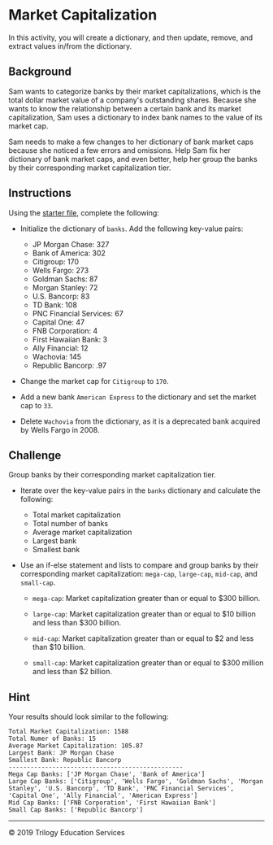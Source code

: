 # Market Capitalization

In this activity, you will create a dictionary, and then update, remove, and extract values in/from the dictionary.

## Background

Sam wants to categorize banks by their market capitalizations, which is the total dollar market value of a company's outstanding shares. Because she wants to know the relationship between a certain bank and its market capitalization, Sam uses a dictionary to index bank names to the value of its market cap.

Sam needs to make a few changes to her dictionary of bank market caps because she noticed a few errors and omissions. Help Sam fix her dictionary of bank market caps, and even better, help her group the banks by their corresponding market capitalization tier.

## Instructions

Using the [starter file](Unsolved/market_cap_core.py), complete the following:

* Initialize the dictionary of `banks`. Add the following key-value pairs:

  * JP Morgan Chase: 327
  * Bank of America: 302
  * Citigroup: 170
  * Wells Fargo: 273
  * Goldman Sachs: 87
  * Morgan Stanley: 72
  * U.S. Bancorp: 83
  * TD Bank: 108
  * PNC Financial Services: 67
  * Capital One: 47
  * FNB Corporation: 4
  * First Hawaiian Bank: 3
  * Ally Financial: 12
  * Wachovia: 145
  * Republic Bancorp: .97

* Change the market cap for `Citigroup` to `170`.

* Add a new bank `American Express` to the dictionary and set the market cap to `33`.

* Delete `Wachovia` from the dictionary, as it is a deprecated bank acquired by Wells Fargo in 2008.

## Challenge

Group banks by their corresponding market capitalization tier.

* Iterate over the key-value pairs in the `banks` dictionary and calculate the following:

  * Total market capitalization
  * Total number of banks
  * Average market capitalization
  * Largest bank
  * Smallest bank

* Use an if-else statement and lists to compare and group banks by their corresponding market capitalization: `mega-cap`, `large-cap`, `mid-cap`, and `small-cap`.

  * `mega-cap`: Market capitalization greater than or equal to $300 billion.

  * `large-cap`: Market capitalization greater than or equal to $10 billion and less than $300 billion.

  * `mid-cap`: Market capitalization greater than or equal to $2 and less than $10 billion.

  * `small-cap`: Market capitalization greater than or equal to $300 million and less than $2 billion.

## Hint

Your results should look similar to the following:

```
Total Market Capitalization: 1588
Total Numer of Banks: 15
Average Market Capitalization: 105.87
Largest Bank: JP Morgan Chase
Smallest Bank: Republic Bancorp
------------------------------------------------
Mega Cap Banks: ['JP Morgan Chase', 'Bank of America']
Large Cap Banks: ['Citigroup', 'Wells Fargo', 'Goldman Sachs', 'Morgan Stanley', 'U.S. Bancorp', 'TD Bank', 'PNC Financial Services', 'Capital One', 'Ally Financial', 'American Express']
Mid Cap Banks: ['FNB Corporation', 'First Hawaiian Bank']
Small Cap Banks: ['Republic Bancorp']
```

---

© 2019 Trilogy Education Services
